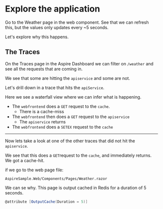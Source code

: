 ﻿# Explore the application

Go to the Weather page in the web component.
See that we can refresh this, but the values only updates every ~5 seconds.

Let's explore why this happens.

## The Traces
On the Traces page in the Aspire Dashboard we can filter on `/weather` and see all the requests that are coming in.

We see that some are hitting the `apiservice` and some are not.

Let's drill down in a trace that hits the `apiService`.

Here we see a waterfall view where we can infer what is happening.
- The `webfrontend` does a `GET` request to the `cache`.
  - There is a cache-miss
- The `webfrontend` then does a `GET` request to the `apiservice`
  - The `apiservice` returns
- The `webfrontend` does a `SETEX` request to the `cache`

---

Now lets take a look at one of the other traces that did not hit the `apiservice`.

We see that this does a `GET`request to the `cache`, and immediately returns. We got a cache-hit.

if we go to the web page file: 
```shell
AspireSample.Web/Components/Pages/Weather.razor
```
We can se why. This page is output cached in Redis for a duration of 5 seconds.
```csharp
@attribute [OutputCache(Duration = 5)]
```